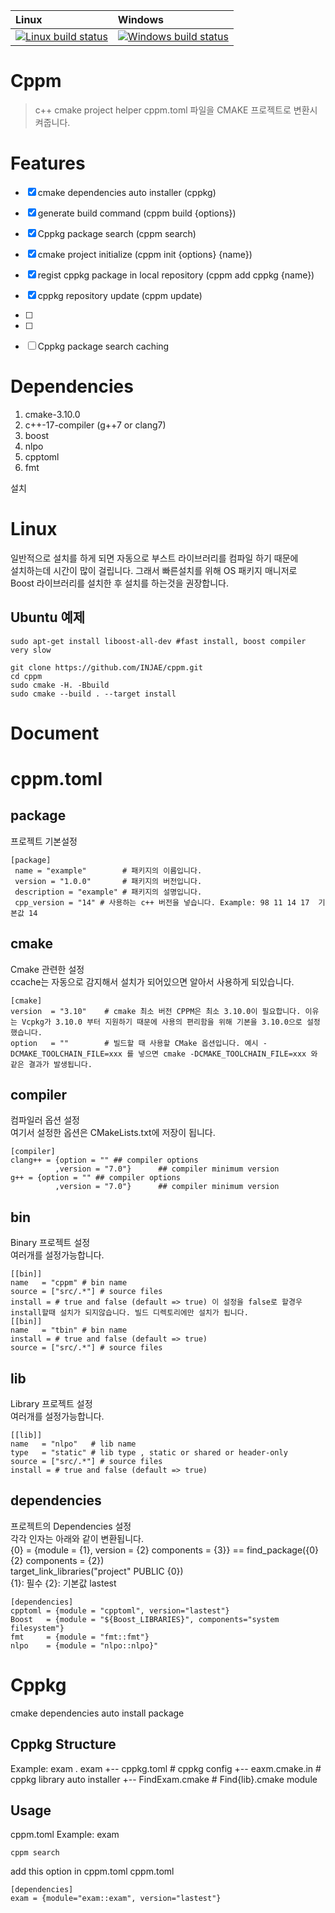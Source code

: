 |Linux|Windows|
|:----|:------|
[![Linux build status][1]][2] | [![Windows build status][3]][4] |

[1]: https://travis-ci.com/injae/cppm.svg?branch=master
[2]: https://travis-ci.com/injae/cppm
[3]: https://ci.appveyor.com/api/projects/status/6ovjp02higajbxhm?svg=true
[4]: https://ci.appveyor.com/project/injae/cppm

Cppm 
========
> c++ cmake project helper
> cppm.toml 파일을 CMAKE 프로젝트로 변환시켜줍니다.   

Features
========
- [x] cmake dependencies auto installer (cppkg)
- [x] generate build command (cppm build {options})
- [x] Cppkg package search (cppm search)
- [x] cmake project initialize (cppm init {options} {name})
- [x] regist cppkg package in local repository (cppm add cppkg {name})
- [x] cppkg repository update (cppm update)
- [ ] 
- [ ] 
- [ ] Cppkg package search caching


Dependencies
============
1. cmake-3.10.0
2. c++-17-compiler (g++7 or clang7)
3. boost
4. nlpo
5. cpptoml
6. fmt

설치
# Linux
일반적으로 설치를 하게 되면 자동으로 부스트 라이브러리를 컴파일 하기 때문에  
설치하는데 시간이 많이 걸립니다. 그래서 빠른설치를 위해 OS 패키지 매니저로  
Boost 라이브러리를 설치한 후 설치를 하는것을 권장합니다.  
## Ubuntu 예제
```
sudo apt-get install liboost-all-dev #fast install, boost compiler very slow
```

```
git clone https://github.com/INJAE/cppm.git
cd cppm
sudo cmake -H. -Bbuild
sudo cmake --build . --target install
```

Document
========
# cppm.toml
## package
프로젝트 기본설정
```
[package]
 name = "example"        # 패키지의 이름입니다.
 version = "1.0.0"       # 패키지의 버전입니다.
 description = "example" # 패키지의 설명입니다.
 cpp_version = "14" # 사용하는 c++ 버전을 넣습니다. Example: 98 11 14 17  기본값 14
 ```

## cmake
Cmake 관련한 설정  
ccache는 자동으로 감지해서 설치가 되어있으면 알아서 사용하게 되있습니다.
```
[cmake]
version  = "3.10"    # cmake 최소 버전 CPPM은 최소 3.10.0이 필요합니다. 이유는 Vcpkg가 3.10.0 부터 지원하기 때문에 사용의 편리함을 위해 기본을 3.10.0으로 설정했습니다.  
option   = ""        # 빌드할 때 사용할 CMake 옵션입니다. 예시 -DCMAKE_TOOLCHAIN_FILE=xxx 를 넣으면 cmake -DCMAKE_TOOLCHAIN_FILE=xxx 와 같은 결과가 발생됩니다.  
```

## compiler
컴파일러 옵션 설정  
여기서 설정한 옵션은 CMakeLists.txt에 저장이 됩니다.
```
[compiler]
clang++ = {option = "" ## compiler options
          ,version = "7.0"}      ## compiler minimum version
g++ = {option = "" ## compiler options
          ,version = "7.0"}      ## compiler minimum version
```
## bin
Binary 프로젝트 설정  
여러개를 설정가능합니다.
```
[[bin]]
name   = "cppm" # bin name
source = ["src/.*"] # source files
install = # true and false (default => true) 이 설정을 false로 할경우 install할때 설치가 되지않습니다. 빌드 디렉토리에만 설치가 됩니다.
[[bin]]
name   = "tbin" # bin name
install = # true and false (default => true)
source = ["src/.*"] # source files
```

## lib
Library 프로젝트 설정  
여러개를 설정가능합니다.
```
[[lib]]
name   = "nlpo"   # lib name
type   = "static" # lib type , static or shared or header-only
source = ["src/.*"] # source files 
install = # true and false (default => true)
```
## dependencies
프로젝트의 Dependencies 설정  
각각 인자는 아래와 같이 변환됩니다.  
{0} = {module = {1}, version = {2} components = {3}} == find_package({0} {2} components = {2})  
target_link_libraries("project" PUBLIC {0})  
{1}: 필수
{2}: 기본값 lastest
```
[dependencies]
cpptoml = {module = "cpptoml", version="lastest"}
Boost   = {module = "${Boost_LIBRARIES}", components="system filesystem"}
fmt     = {module = "fmt::fmt"}
nlpo    = {module = "nlpo::nlpo}"
```

# Cppkg
cmake dependencies auto install package

## Cppkg Structure
Example: exam
. exam
+-- cppkg.toml  # cppkg config
+-- eaxm.cmake.in # cppkg library auto installer
+-- FindExam.cmake # Find{lib}.cmake module

## Usage
cppm.toml
Example: exam
```
cppm search
```
add this option in cppm.toml
cppm.toml
```
[dependencies]
exam = {module="exam::exam", version="lastest"}
```








